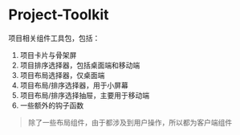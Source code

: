 # Project-Toolkit

项目相关组件工具包，包括：

1. 项目卡片与骨架屏
2. 项目排序选择器，包括桌面端和移动端
3. 项目布局选择器，仅桌面端
4. 项目布局/排序选择器，用于小屏幕 
5. 项目布局/排序选择抽屉，主要用于移动端 
6. 一些额外的钩子函数

> 除了一些布局组件，由于都涉及到用户操作，所以都为客户端组件